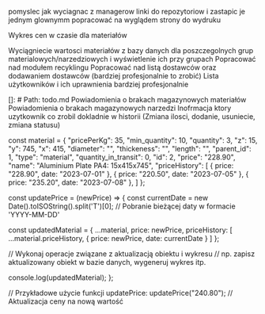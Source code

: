 pomyslec jak wyciagnac z managerow linki do repozytoriow i zastapic je jednym glownymm
popracować na wyglądem strony do wydruku

Wykres cen w czasie dla materiałów

Wyciągniecie wartosci materiałów z bazy danych dla poszczegolnych grup materialowych/narzedziowych i wyświetlenie ich przy grupach
Popracować nad modułem recyklingu
Popracować nad listą dostawców oraz dodawaniem dostawców (bardziej profesjonalnie to zrobić)
Lista użytkowników i ich uprawnienia bardziej profesjonalnie

[]: # Path: todo.md
Powiadomienia o brakach magazynowych materiałów
Powiadomienia o brakach magazynowych narzedzi
Inofrmacja ktory uzytkownik co zrobil dokladnie w historii (Zmiana ilosci, dodanie, usuniecie, zmiana statusu)

const material = {
"pricePerKg": 35,
"min_quantity": 10,
"quantity": 3,
"z": 15,
"y": 745,
"x": 415,
"diameter": "",
"thickeness": "",
"length": "",
"parent_id": 1,
"type": "material",
"quantity_in_transit": 0,
"id": 2,
"price": "228.90",
"name": "Aluminium Plate PA4: 15x415x745",
"priceHistory": [
{ price: "228.90", date: "2023-07-01" },
{ price: "220.50", date: "2023-07-05" },
{ price: "235.20", date: "2023-07-08" },
]
};

const updatePrice = (newPrice) => {
const currentDate = new Date().toISOString().split('T')[0]; // Pobranie bieżącej daty w formacie 'YYYY-MM-DD'

const updatedMaterial = {
...material,
price: newPrice,
priceHistory: [
...material.priceHistory,
{ price: newPrice, date: currentDate }
]
};

// Wykonaj operacje związane z aktualizacją obiektu i wykresu
// np. zapisz aktualizowany obiekt w bazie danych, wygeneruj wykres itp.

console.log(updatedMaterial);
};

// Przykładowe użycie funkcji updatePrice:
updatePrice("240.80"); // Aktualizacja ceny na nową wartość
